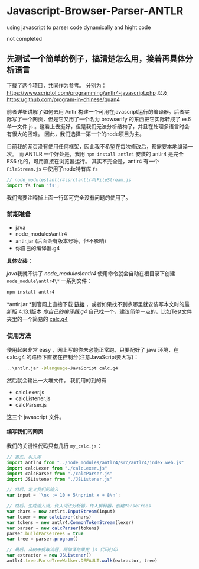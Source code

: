 # Javascript-Browser-Parser-ANTLR
using javascript to parser code dynamically and hight code

not completed


## 先测试一个简单的例子，搞清楚怎么用，接着再具体分析语言

下载了两个项目，共同作为参考。
分别为： https://www.scriptol.com/programming/antlr4-javascript.php 以及 https://github.com/program-in-chinese/quan4

前者详细讲解了如何去用 Antlr 构建一个可用在javascript运行的编译器。后者实际写了一个网页，但是它又用了一个名为 browserify 的东西把它实际转成了 es6 单一文件 js 。这看上去挺好，但是我们无法分析结构了，并且在处理多语言时会有很大的困难。
因此，我们选择一第一个的node项目为主。

目前我的网页没有使用任何框架，因此我不希望在每次修改后，都需要本地编译一次。
而 ANTLR 一个好处是，我用 `npm install antlr4` 安装的 antlr4 是完全 ES6 化的，可用直接在浏览器运行。
其实不完全是，antlr4 有一个 `FileStream.js` 中使用了node特有库 `fs`
```javascript
// node_modules\antlr4\src\antlr4\FileStream.js
import fs from 'fs';
```
我们需要注释掉上面一行即可完全没有问题的使用了。

### 前期准备

- java
- node_modules\antlr4
- antlr.jar   (后面会有版本号等，但不影响)
- 你自己的编译器.g4

**具体安装：**

*java*我就不讲了
*node_modules\antlr4* 使用命令就会自动在根目录下创建 `node_module\antlr4\*` 一系列文件：
```bash
npm install antlr4
```
*antlr.jar *到官网上直接下载 [链接](https://www.antlr.org/download.html) ，或者如果找不到点哪里就安装写本文时的最新版 [4.13.1版本](https://www.antlr.org/download/antlr-4.13.1-complete.jar) 
*你自己的编译器.g4* 自己找一个，建议简单一点的，比如Test文件夹里的一个简易的 [calc.g4](./test/calc.g4)

### 使用方法

使用起来非常 easy ，网上写的你未必能正常跑，只要配好了 java 环境，在 calc.g4 的路径下直接在控制台(注意JavaScript要大写)：
```bash
..\antlr.jar -Dlanguage=JavaScript calc.g4
```

然后就会输出一大堆文件。
我们用的到的有
- calcLexer.js
- calcListener.js
- calcParser.js

这三个 javascript 文件。

#### 编写我们的网页

我们的关键性代码只有几行 `my_calc.js`：
```javascript
// 首先，引入库
import antlr4 from "../node_modules/antlr4/src/antlr4/index.web.js"
import calcLexer from "./calcLexer.js"
import calcParser from "./calcParser.js"
import JSListener from "./JSListener.js"

// 然后，定义我们的输入
var input = `\nx := 10 + 5\nprint x + 8\n`;

// 然后，生成输入流，传入词法分析器，传入解释器，创建ParseTrees
var chars = new antlr4.InputStream(input)
var lexer = new calcLexer(chars)
var tokens = new antlr4.CommonTokenStream(lexer)
var parser = new calcParser(tokens)
parser.buildParseTrees = true
var tree = parser.program()

// 最后，从树中提取流程，将编译结果用 js 代码打印
var extractor = new JSListener()
antlr4.tree.ParseTreeWalker.DEFAULT.walk(extractor, tree)
```


